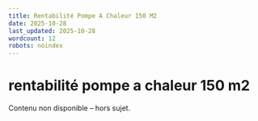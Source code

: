 ```yaml
---
title: Rentabilité Pompe A Chaleur 150 M2
date: 2025-10-28
last_updated: 2025-10-28
wordcount: 12
robots: noindex
---
```


# rentabilité pompe a chaleur 150 m2

Contenu non disponible – hors sujet.